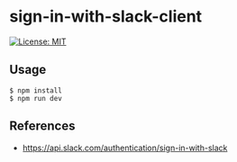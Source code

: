 # sign-in-with-slack-client
[![License: MIT](https://img.shields.io/badge/License-MIT-blue.svg)](https://opensource.org/licenses/MIT)  

## Usage

```
$ npm install
$ npm run dev
```

## References
- https://api.slack.com/authentication/sign-in-with-slack